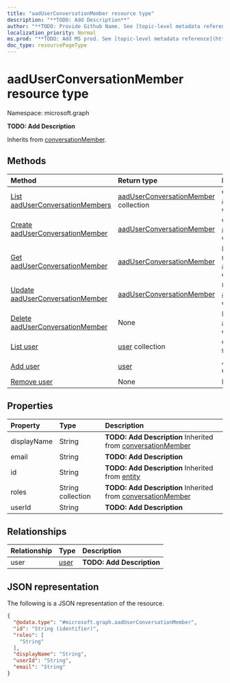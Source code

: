 ```yaml
---
title: "aadUserConversationMember resource type"
description: "**TODO: Add Description**"
author: "**TODO: Provide Github Name. See [topic-level metadata reference](https://msgo.azurewebsites.net/add/document/guidelines/metadata.html#topic-level-metadata)**"
localization_priority: Normal
ms.prod: "**TODO: Add MS prod. See [topic-level metadata reference](https://msgo.azurewebsites.net/add/document/guidelines/metadata.html#topic-level-metadata)**"
doc_type: resourcePageType
---
```


# aadUserConversationMember resource type

Namespace: microsoft.graph

**TODO: Add Description**


Inherits from [conversationMember](../resources/conversationmember.md).

## Methods
|Method|Return type|Description|
|:---|:---|:---|
|[List aadUserConversationMembers](../api/aaduserconversationmember-list.md)|[aadUserConversationMember](../resources/aaduserconversationmember.md) collection|Get a list of the [aadUserConversationMember](../resources/aaduserconversationmember.md) objects and their properties.|
|[Create aadUserConversationMember](../api/aaduserconversationmember-create.md)|[aadUserConversationMember](../resources/aaduserconversationmember.md)|Create a new [aadUserConversationMember](../resources/aaduserconversationmember.md) object.|
|[Get aadUserConversationMember](../api/aaduserconversationmember-get.md)|[aadUserConversationMember](../resources/aaduserconversationmember.md)|Read the properties and relationships of an [aadUserConversationMember](../resources/aaduserconversationmember.md) object.|
|[Update aadUserConversationMember](../api/aaduserconversationmember-update.md)|[aadUserConversationMember](../resources/aaduserconversationmember.md)|Update the properties of an [aadUserConversationMember](../resources/aaduserconversationmember.md) object.|
|[Delete aadUserConversationMember](../api/aaduserconversationmember-delete.md)|None|Deletes an [aadUserConversationMember](../resources/aaduserconversationmember.md) object.|
|[List user](../api/aaduserconversationmember-list-user.md)|[user](../resources/user.md) collection|Get the user resources from the user navigation property.|
|[Add user](../api/aaduserconversationmember-post-user.md)|[user](../resources/user.md)|Add user by posting to the user collection.|
|[Remove user](../api/aaduserconversationmember-delete-user.md)|None|Remove a [user](../resources/user.md) object.|

## Properties
|Property|Type|Description|
|:---|:---|:---|
|displayName|String|**TODO: Add Description** Inherited from [conversationMember](../resources/conversationmember.md)|
|email|String|**TODO: Add Description**|
|id|String|**TODO: Add Description** Inherited from [entity](../resources/entity.md)|
|roles|String collection|**TODO: Add Description** Inherited from [conversationMember](../resources/conversationmember.md)|
|userId|String|**TODO: Add Description**|

## Relationships
|Relationship|Type|Description|
|:---|:---|:---|
|user|[user](../resources/user.md)|**TODO: Add Description**|

## JSON representation
The following is a JSON representation of the resource.
<!-- {
  "blockType": "resource",
  "keyProperty": "id",
  "@odata.type": "microsoft.graph.aadUserConversationMember",
  "baseType": "microsoft.graph.conversationMember",
  "openType": false
}
-->
``` json
{
  "@odata.type": "#microsoft.graph.aadUserConversationMember",
  "id": "String (identifier)",
  "roles": [
    "String"
  ],
  "displayName": "String",
  "userId": "String",
  "email": "String"
}
```

